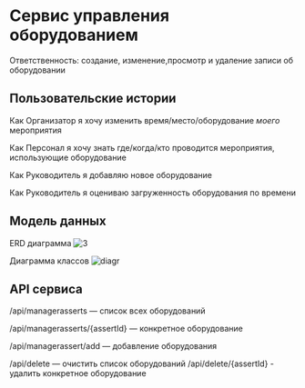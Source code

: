 # Сервис управления оборудованием

Ответственность: создание, изменение,просмотр и удаление записи об оборудовании

## Пользовательские истории

Как Организатор я хочу изменить время/место/оборудование _моего_ мероприятия

Как Персонал я хочу знать где/когда/кто проводится мероприятия, использующие оборудование

Как Руководитель я добавляю новое оборудование
 
Как Руководитель я оцениваю загруженность оборудования по времени 

## Модель данных
ERD диаграмма
![3](https://user-images.githubusercontent.com/73663755/163939383-6562e57c-7202-4005-91a1-ecc22ae20642.jpg)

Диаграмма классов
![diagr](https://user-images.githubusercontent.com/73663755/163938651-088f032d-394e-483b-858d-81ed210b78e6.jpeg)


## API сервиса
/api/managerasserts — список всех оборудований

/api/managerasserts/{assertId} — конкретное оборудование

/api/managerassert/add — добавление оборудования

/api/delete — очистить список оборудований
/api/delete/{assertId} - удалить конкретное оборудование

